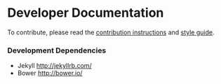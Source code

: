 Developer Documentation
===

To contribute, please read the [contribution instructions](https://github.com/XappMedia/Documentation/blob/master/_guides/contributing.markdown) and [style guide](https://github.com/XappMedia/Documentation/blob/master/_guides/style-guide.markdown).

### Development Dependencies

* Jekyll http://jekyllrb.com/
* Bower http://bower.io/



